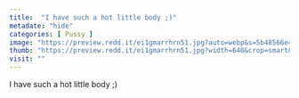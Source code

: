 ```yaml
---
title:  "I have such a hot little body ;)"
metadate: "hide"
categories: [ Pussy ]
image: "https://preview.redd.it/ei1gmarrhrn51.jpg?auto=webp&s=5b48566e4914de6771889443dffa6642cd5a5623"
thumb: "https://preview.redd.it/ei1gmarrhrn51.jpg?width=640&crop=smart&auto=webp&s=b60b65899c714e90012b5b620764a8cd103f3e7e"
visit: ""
---
```

I have such a hot little body ;)
